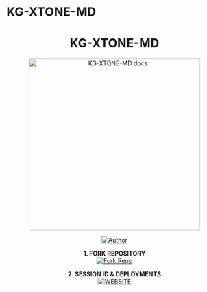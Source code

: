 # KG-XTONE-MD
<h1 align="center"> KG-XTONE-MD </h1>

<p align="center">
  <a href="https://github.com/evanzohking/KG-XTONE-MD">
    <img alt="KG-XTONE-MD docs" height="400" src="https://files.catbox.moe/e96rq7.jpg">
  </a>
</p>
    
</a>
</p>
<p align="center">
<a href="https://github.com/evanzohking"><img title="Author" src="https://img.shields.io/badge/KG XTONE MD-darkgreen?style=for-the-badge&logo=whatsapp"></a>
<p/>

<p align="center">
    <strong>1. FORK REPOSITORY</strong>
  <br>
    <a href="https://github.com/evanzoking/KG-XTONE-MD/fork" target="_blank">
        <img alt="Fork Repo" src="https://img.shields.io/badge/Fork%20Repo-100000?style=for-the-badge&logo=scan&logoColor=purple&labelColor=yellow&color=yellow"/>
    </a>
</p>

<p align="center">
    <strong>2. SESSION ID & DEPLOYMENTS</strong>
    <br>
    <a href="https://kg-xtone-md.vercel.app/" target="_blank">
        <img alt="WEBSITE" src="https://img.shields.io/badge/Let%27s_Go-100000?style=for-the-badge&logo=scan&logoColor=red&labelColor=blue&color=blue"/>
    </a>
</p>
